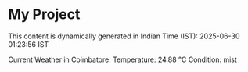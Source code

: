 # My Project

This content is dynamically generated in Indian Time (IST): 2025-06-30 01:23:56 IST


Current Weather in Coimbatore:
Temperature: 24.88 °C
Condition: mist
